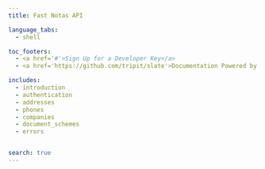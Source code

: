 ```yaml
---
title: Fast Notas API

language_tabs:
  - shell

toc_footers:
  - <a href='#'>Sign Up for a Developer Key</a>
  - <a href='https://github.com/tripit/slate'>Documentation Powered by Slate</a>

includes:
  - introduction
  - authentication
  - addresses
  - phones
  - companies
  - document_schemes
  - errors


search: true
---
```

